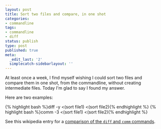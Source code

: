 ```yaml
---
layout: post
title: Sort two files and compare, in one shot
categories:
- commandline
tags:
- commandline
- diff
status: publish
type: post
published: true
meta:
  _edit_last: '2'
  simplecatch-sidebarlayout: ''
---
```

At least once a week, I find myself wishing I could sort two files and compare them in one shot, from the commandline, without creating intermediate files.  Today I'm glad to say I found my answer.

Here are two examples:

{% highlight bash %}diff -y <(sort file1) <(sort file2){% endhighlight %}
{% highlight bash %}comm -3 <(sort file1) <(sort file2){% endhighlight %}

See this wikipedia entry for a <a href="http://en.wikipedia.org/wiki/Comm#Comparison_to_diff">comparison of the `diff` and `comm` commands</a>.
